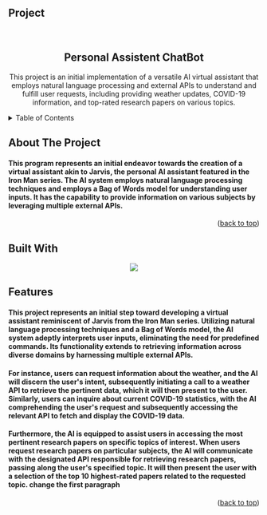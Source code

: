 ## Project
<br />

<div align="center">
  <h2 align="center">Personal Assistent ChatBot</h2>

  <p align="center">
    This project is an initial implementation of a versatile AI virtual assistant that employs natural language processing and external APIs to understand and fulfill user requests, including providing weather updates, COVID-19 information, and top-rated research papers on various topics.
  </p>
</div>

<details>
  <summary>Table of Contents</summary>
  <ol>
    <li>
      <a href="#about-the-project">About The Project</a>
      <ul>
        <li><a href="#built-with">Built With</a></li>
    </li>
    <li><a href="#features">Features</a></li>
  </ol>
</details>
        
## About The Project



<h4>
  <p>
   This program represents an initial endeavor towards the creation of a virtual assistant akin to Jarvis, the personal AI assistant featured in the Iron Man series. The AI system employs natural language processing techniques and employs a Bag of Words model for understanding user inputs. It has the capability to provide information on various subjects by leveraging multiple external APIs.  
  </p>
</h4>


<p align="right">(<a href="#Project">back to top</a>)</p>


## Built With

<p align="center">
  <a href="https://skillicons.dev">
    <img src="https://skillicons.dev/icons?i=py" />
  </a>
</p>

## Features

<h4>
  <p>
  This project represents an initial step toward developing a virtual assistant reminiscent of Jarvis from the Iron Man series. Utilizing natural language processing techniques and a Bag of Words model, the AI system adeptly interprets user inputs, eliminating the need for predefined commands. Its functionality extends to retrieving information across diverse domains by harnessing multiple external APIs.
  </p>
</h4>

<h4>
  <p>
  For instance, users can request information about the weather, and the AI will discern the user's intent, subsequently initiating a call to a weather API to retrieve the pertinent data, which it will then present to the user. Similarly, users can inquire about current COVID-19 statistics, with the AI comprehending the user's request and subsequently accessing the relevant API to fetch and display the COVID-19 data.
    </p>
</h4>

<h4>
  <p>
 Furthermore, the AI is equipped to assist users in accessing the most pertinent research papers on specific topics of interest. When users request research papers on particular subjects, the AI will communicate with the designated API responsible for retrieving research papers, passing along the user's specified topic. It will then present the user with a selection of the top 10 highest-rated papers related to the requested topic. change the first paragraph
    </p>
</h4>





<p align="right">(<a href="#Project">back to top</a>)</p>









